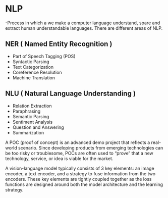 # NLP
-Process in which a we make a computer language understand, spare and extract human understandable languages. There are different areas of NLP.

## NER ( Named Entity Recognition )
- Part of Speech Tagging (POS)
- Syntactic Parsing
- Text Categorization
- Coreference Resolution
- Machine Translation

## NLU ( Natural Language Understanding )
- Relation Extraction
- Paraphrasing
- Semantic Parsing
- Sentiment Analysis
- Question and Answering
- Summarization


A POC (proof of concept) is an advanced demo project that reflects a real-world scenario. Since developing products from emerging technologies can be too risky or troublesome, POCs are often used to “prove” that a new technology, service, or idea is viable for the market.

A vision-language model typically consists of 3 key elements: an image encoder, a text encoder, and a strategy to fuse information from the two encoders. These key elements are tightly coupled together as the loss functions are designed around both the model architecture and the learning strategy.
